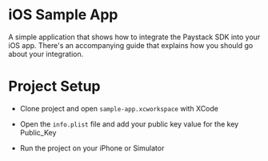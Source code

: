 # iOS Sample App

A simple application that shows how to integrate the Paystack SDK into your iOS app. There's an
accompanying guide that explains how you should go about your integration.
 
# Project Setup
- Clone project and open `sample-app.xcworkspace` with XCode
- Open the `info.plist` file and add your public key value for the key Public_Key

- Run the project on your iPhone or Simulator

